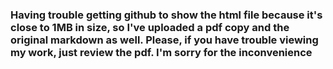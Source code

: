 ### Having trouble getting github to show the html file because it's close to 1MB in size, so I've uploaded a pdf copy and the original markdown as well.  Please, if you have trouble viewing my work, just review the pdf.  I'm sorry for the inconvenience
